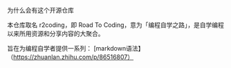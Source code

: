 为什么会有这个开源仓库

本仓库取名 r2coding，即 Road To Coding，意为「编程自学之路」，是自学编程以来所用资源和分享内容的大聚合。

旨在为编程自学者提供一系列：
[markdown语法】（https://zhuanlan.zhihu.com/p/86516807）
